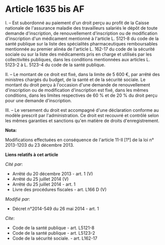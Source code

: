 # Article 1635 bis AF

I. – Est subordonné au paiement d'un droit perçu au profit de la Caisse nationale de l'assurance maladie des travailleurs
salariés le dépôt de toute demande d'inscription, de renouvellement d'inscription ou de modification d'inscription d'un
médicament mentionné à l'article L. 5121-8 du code de la santé publique sur la liste des spécialités pharmaceutiques
remboursables mentionnée au premier alinéa de l'article L. 162-17 du code de la sécurité sociale ou sur la liste des
médicaments pris en charge et utilisés par les collectivités publiques, dans les conditions mentionnées aux articles L.
5123-2 à L. 5123-4 du code de la santé publique.

II. – Le montant de ce droit est fixé, dans la limite de 5 600 €, par arrêté des ministres chargés du budget, de la santé et
de la sécurité sociale. Le montant du droit perçu à l'occasion d'une demande de renouvellement d'inscription ou de
modification d'inscription est fixé, dans les mêmes conditions, dans les limites respectives de 60 % et de 20 % du droit
perçu pour une demande d'inscription.

III. – Le versement du droit est accompagné d'une déclaration conforme au modèle prescrit par l'administration. Ce droit est
recouvré et contrôlé selon les mêmes garanties et sanctions qu'en matière de droits d'enregistrement.

**Nota:**

Modifications effectuées en conséquence de l'article 11-II [1°] de la loi n° 2013-1203 du 23 décembre 2013.

**Liens relatifs à cet article**

_Cité par_:

  - Arrêté du 20 décembre 2013 - art. 1 (V)
  - Arrêté du 25 juillet 2014 (V)
  - Arrêté du 25 juillet 2014 - art. 1
  - Livre des procédures fiscales - art. L166 D (V)

_Modifié par_:

  - Décret n°2014-549 du 26 mai 2014 - art. 1

_Cite_:

  - Code de la santé publique - art. L5121-8
  - Code de la santé publique - art. L5123-2
  - Code de la sécurité sociale. - art. L162-17
